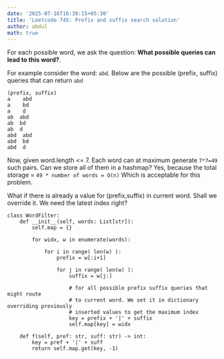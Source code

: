 ```yaml
---
date: '2025-07-16T16:30:15+05:30'
title: 'Leetcode 745: Prefix and suffix search solution'
author: abdul
math: true
---
```


For each possible word, we ask the question: **What possible queries can lead to this word?**.

For example consider the word: `abd`. Below are the possible (prefix, suffix) queries that can return `abd`
```
(prefix, suffix)
a    abd
a    bd
a    d
ab  abd
ab  bd
ab  d
abd  abd
abd  bd
abd  d
```
Now, given word.length <= 7. Each word can at maximum generate `7*7=49` such pairs. Can we store all of them in a hashmap? Yes, because the total storage = `49 * number of words = O(n)` Which is acceptable for this problem.

What if there is already a value for (prefix,suffix) in current word. Shall we override it. We need the latest index right?


```python3 []
class WordFilter:
    def __init__(self, words: List[str]):
        self.map = {}

        for widx, w in enumerate(words):
    
            for i in range( len(w) ):
                prefix = w[:i+1]

                for j in range( len(w) ):
                    suffix = w[j:]

                    # for all possible prefix suffix queries that might route
                    # to current word. We set it in dictionary overriding previously
                    # inserted values to get the maximum index
                    key = prefix + '|' + suffix
                    self.map[key] = widx

    def f(self, pref: str, suff: str) -> int:
        key = pref + '|' + suff
        return self.map.get(key, -1)
```
